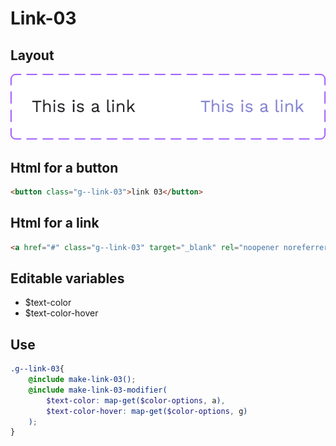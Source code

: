# Link-03

## Layout

![alt text][link-03]

[link-03]: /src/img/global-components/link/link-03.png

## Html for a button

```html
<button class="g--link-03">link 03</button>
```

## Html for a link

```html
<a href="#" class="g--link-03" target="_blank" rel="noopener noreferrer">link 03 link</a>
```

## Editable variables

- $text-color
- $text-color-hover

## Use

```scss
.g--link-03{
    @include make-link-03();
    @include make-link-03-modifier(
        $text-color: map-get($color-options, a),
        $text-color-hover: map-get($color-options, g)
    );
}
```
